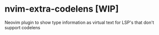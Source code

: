 # nvim-extra-codelens [WIP]
Neovim plugin to show type information as virtual text for LSP's that don't support codelens

